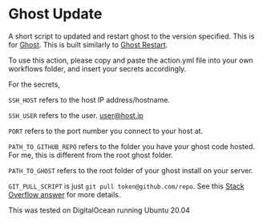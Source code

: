 # Ghost Update
A short script to updated and restart ghost to the version specified. This is for [Ghost](https://github.com/TryGhost/Ghost).
This is built similarly to [Ghost Restart](https://github.com/hkrsmk/ghost-restart-action).

To use this action, please copy and paste the action.yml file into your own workflows folder, and insert your secrets accordingly.
 
For the secrets,

  `SSH_HOST` refers to the host IP address/hostname.
  
  `SSH_USER` refers to the user. user@host.ip
  
  `PORT` refers to the port number you connect to your host at.
  
  `PATH_TO_GITHUB_REPO` refers to the folder you have your ghost code hosted. For me, this is different from the root ghost folder.
  
  `PATH_TO_GHOST` refers to the root folder of your ghost install on your server.
  
  `GIT_PULL_SCRIPT` is just `git pull token@github.com/repo`. See this [Stack Overflow answer](https://stackoverflow.com/questions/61447350/automatically-pull-from-remote-using-github-actions) for more details.
  
This was tested on DigitalOcean running Ubuntu 20.04
